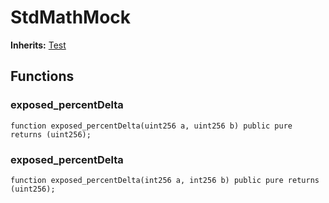 # StdMathMock
**Inherits:**
[Test](/lib/forge-std/src/Test.sol/abstract.Test.md)


## Functions
### exposed_percentDelta


```solidity
function exposed_percentDelta(uint256 a, uint256 b) public pure returns (uint256);
```

### exposed_percentDelta


```solidity
function exposed_percentDelta(int256 a, int256 b) public pure returns (uint256);
```

